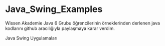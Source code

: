 Java_Swing_Examples
===================

Wissen Akademie Java 6 Grubu öğrencilerinin örneklerinden derlenen 
java kodlarını github aracılığıyla paylaşmaya karar verdim.


Java Swing Uygulamaları
